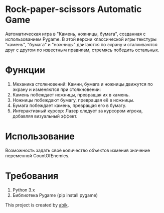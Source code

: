 # Rock-paper-scissors Automatic Game
Автоматическая игра в "Камень, ножницы, бумага", созданная с использованием Pygame. В этой версии классической игры текстуры "камень", "бумага" и "ножницы" двигаются по экрану и сталкиваются друг с другом по известным правилам, стремясь победить остальных.

# Функции
1. Механика столкновений: Камни, бумага и ножницы движутся по экрану и изменяются при столкновении:
2. Камень побеждает ножницы, превращая их в камень.
3. Ножницы побеждают бумагу, превращая её в ножницы.
4. Бумага побеждает камень, превращая его в бумагу.
5. Интерактивный курсор: Лазер следует за курсором игрока, добавляя визуальный эффект.

# Использование
Возможность задать своё количество объектов изменив значение переменной CountOfEnemies.

# Требования
1. Python 3.x
2. Библиотека Pygame (pip install pygame)

This project is created by [abik](https://github.com/BoG3mey).
